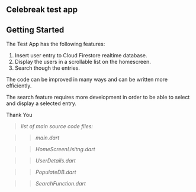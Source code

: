 Celebreak test app
-------------------
## Getting Started
The Test App has the following features:

1) Insert user entry to Cloud Firestore realtime database.
2) Display the users in a scrollable list on the homescreen.
3) Search though the entries.

The code can be improved in many ways and can be written more efficiently.

The search feature requires more development in order to be able to 
select and display a selected entry.

Thank You


>*list of main source code files:*

>>*main.dart*
 
>>*HomeScreenLisitng.dart*
 
>>*UserDetails.dart*
 
>>*PopulateDB.dart*
 
>>*SearchFunction.dart*